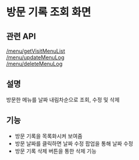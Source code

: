 # 방문 기록 조회 화면 

## 관련 API
[/menu/getVisitMenuList](https://github.com/lunch-team/lunch-rest-api/wiki/Menu#방문-메뉴-리스트-조회)  
[/menu/updateMenuLog](https://github.com/lunch-team/lunch-rest-api/wiki/Menu#방문-메뉴-리스트-수정)  
[/menu/deleteMenuLog](https://github.com/lunch-team/lunch-rest-api/wiki/Menu#방문-메뉴-리스트-삭제)
## 설명
방문한 메뉴를 날짜 내림차순으로 조회, 수정 및 삭제 

## 기능
- 방문 기록을 목록화시켜 보여줌
- 방문 날짜를 클릭하면 날짜 수정 팝업을 통해 날짜 수정
- 방문 기록 삭제 버튼을 통한 삭제 기능